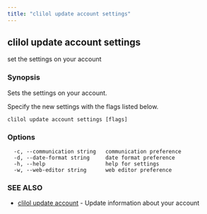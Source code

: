 ```yaml
---
title: "clilol update account settings"
---
```

## clilol update account settings

set the settings on your account

### Synopsis

Sets the settings on your account.

Specify the new settings with the flags listed below.

```
clilol update account settings [flags]
```

### Options

```
  -c, --communication string   communication preference
  -d, --date-format string     date format preference
  -h, --help                   help for settings
  -w, --web-editor string      web editor preference
```

### SEE ALSO

* [clilol update account](clilol_update_account.md)	 - Update information about your account

